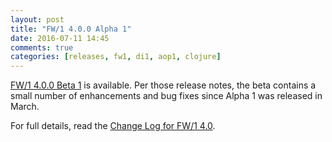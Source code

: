 ```yaml
---
layout: post
title: "FW/1 4.0.0 Alpha 1"
date: 2016-07-11 14:45
comments: true
categories: [releases, fw1, di1, aop1, clojure]
---
```

[FW/1 4.0.0 Beta 1](https://github.com/framework-one/fw1/releases/tag/v4.0.0-beta1) is available.
Per those release notes, the beta contains a small number of enhancements and bug fixes since Alpha 1 was released in March.

For full details, read the [Change Log for FW/1 4.0](http://framework-one.github.io/documentation/4.0/changes.html).
